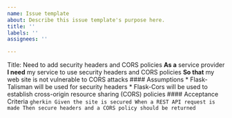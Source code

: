 ```yaml
---
name: Issue template
about: Describe this issue template's purpose here.
title: ''
labels: ''
assignees: ''

---
```


Title: Need to add security headers and CORS policies
    **As a** service provider
    **I need** my service to use security headers and CORS policies
    **So that** my web site is not vulnerable to CORS attacks
    #### Assumptions
    * Flask-Talisman will be used for security headers
    * Flask-Cors will be used to establish cross-origin resource sharing (CORS) policies
    #### Acceptance Criteria
    ```gherkin
    Given the site is secured
    When a REST API request is made
    Then secure headers and a CORS policy should be returned
    ```
